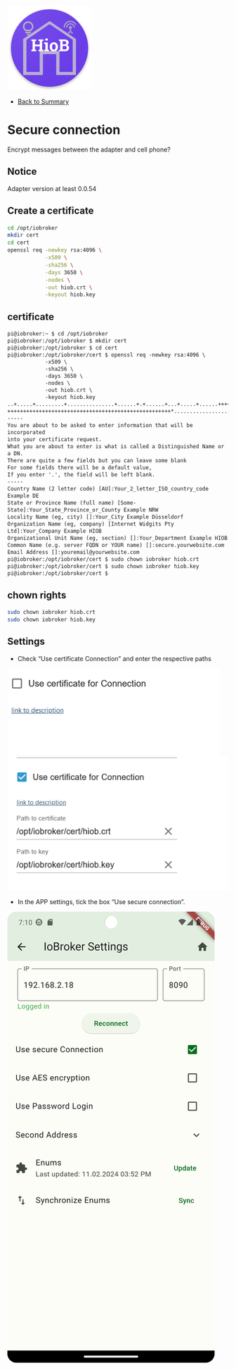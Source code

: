 ![Logo](../../admin/hiob.png)

-   [Back to Summary](/docs/en/README.md)

# Secure connection

Encrypt messages between the adapter and cell phone?

## Notice

Adapter version at least 0.0.54

## Create a certificate

```bash
cd /opt/iobroker
mkdir cert
cd cert
openssl req -newkey rsa:4096 \
            -x509 \
            -sha256 \
            -days 3650 \
            -nodes \
            -out hiob.crt \
            -keyout hiob.key 
```

## certificate

```
pi@iobroker:~ $ cd /opt/iobroker
pi@iobroker:/opt/iobroker $ mkdir cert
pi@iobroker:/opt/iobroker $ cd cert
pi@iobroker:/opt/iobroker/cert $ openssl req -newkey rsa:4096 \
            -x509 \
            -sha256 \
            -days 3650 \
            -nodes \
            -out hiob.crt \
            -keyout hiob.key
..+.....+.........+...............+......+.+......+...+.....+......+++++++++++++                                                                                                             ++++++++++++++++++++++++++++++++++++++++++++++++++++*...........................                                                        
-----
You are about to be asked to enter information that will be incorporated
into your certificate request.
What you are about to enter is what is called a Distinguished Name or a DN.
There are quite a few fields but you can leave some blank
For some fields there will be a default value,
If you enter '.', the field will be left blank.
-----
Country Name (2 letter code) [AU]:Your_2_letter_ISO_country_code Example DE
State or Province Name (full name) [Some-State]:Your_State_Province_or_County Example NRW
Locality Name (eg, city) []:Your_City Example Düsseldorf
Organization Name (eg, company) [Internet Widgits Pty Ltd]:Your_Company Example HIOB
Organizational Unit Name (eg, section) []:Your_Department Example HIOB
Common Name (e.g. server FQDN or YOUR name) []:secure.yourwebsite.com
Email Address []:youremail@yourwebsite.com
pi@iobroker:/opt/iobroker/cert $ sudo chown iobroker hiob.crt
pi@iobroker:/opt/iobroker/cert $ sudo chown iobroker hiob.key
pi@iobroker:/opt/iobroker/cert $
```

## chown rights

```bash
sudo chown iobroker hiob.crt
sudo chown iobroker hiob.key
```

## Settings

-   Check “Use certificate Connection” and enter the respective paths

![instance_cer.png](img/instance_cer.png)
![instance_cer_path.png](img/instance_cer_path.png)

-   In the APP settings, tick the box “Use secure connection”.

![secure_app.png](img/secure_app.png)
